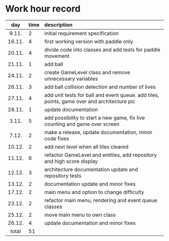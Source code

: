 # Work hour record

| day   | time | description  |
| :----:|:-----| :-----|
| 9.11. |   2  | initial requirement specification |
| 16.11.|   4  | first working version with paddle only |
| 20.11.|   4  | divide code into classes and add tests for paddle movement |
| 21.11.|   1  | add ball |
| 24.11.|   2  | create GameLevel class and remove unnecessary variables |
| 26.11.|   3  | add ball collision detection and number of lives |
| 27.11.|   4  | add unit tests for ball and event queue. add tiles, points, game over and architecture pic |
| 28.11.|   1  | update documentation |
|  3.11.|   5  | add possibility to start a new game, fix live counting and game over screen |
|  7.12.|   2  | make a release, update documentation, minor code fixes|
| 10.12.|   2  | add next level when all tiles cleared |
| 11.12.|   6  | refactor GameLevel and entities, add repository and high score display |
| 12.12.|   3  | architecture documentation update and repository tests |
| 13.12.|   2  | documentation update and minor fixes |
| 17.12.|   2  | main menu and option to change difficulty |
| 23.12.|   2  | refactor main menu, rendering and event queue classes |
| 25.12.|   2  | move main menu to own class |
| 26.12.|   4  | update documentation and minor fixes |
| total |  51  | 
